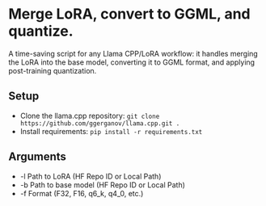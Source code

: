 # Merge LoRA, convert to GGML, and quantize.
A time-saving script for any Llama CPP/LoRA workflow: it handles merging the LoRA into the base model, converting it to GGML format, and applying post-training quantization.

## Setup
* Clone the llama.cpp repository: ```git clone https://github.com/ggerganov/llama.cpp.git .```
* Install requirements: ```pip install -r requirements.txt```

## Arguments
* -l Path to LoRA (HF Repo ID or Local Path)
* -b Path to base model (HF Repo ID or Local Path)
* -f Format (F32, F16, q6_k, q4_0, etc.)

